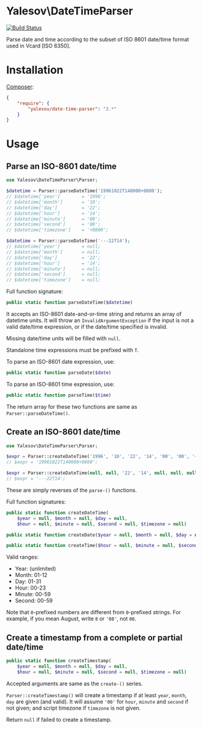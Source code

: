 # Yalesov\DateTimeParser

[![Build Status](https://travis-ci.org/yalesov/php-date-time-parser.svg)](https://travis-ci.org/yalesov/php-date-time-parser)

Parse date and time according to the subset of ISO 8601 date/time format used in Vcard [ISO 6350].

# Installation

[Composer](http://getcomposer.org/):

```json
{
    "require": {
        "yalesov/date-time-parser": "2.*"
    }
}
```

# Usage

## Parse an ISO-8601 date/time

```php
use Yalesov\DateTimeParser\Parser;

$datetime = Parser::parseDateTime('19961022T140000+0800');
// $datetime['year']        = '1996';
// $datetime['month']       = '10';
// $datetime['day']         = '22';
// $datetime['hour']        = '14';
// $datetime['minute']      = '00';
// $datetime['second']      = '00';
// $datetime['timezone']    = '+0800';

$datetime = Parser::parseDateTime('---22T14');
// $datetime['year']        = null;
// $datetime['month']       = null;
// $datetime['day']         = '22';
// $datetime['hour']        = '14';
// $datetime['minute']      = null;
// $datetime['second']      = null;
// $datetime['timezone']    = null;
```

Full function signature:

```php
public static function parseDateTime($datetime)
```

It accepts an ISO-8601 date-and-or-time string and returns an array of datetime units. It will throw an `InvalidArgumentException` if the input is not a valid date/time expression, or if the date/time specified is invalid.

Missing date/time units will be filled with `null`.

Standalone time expressions must be prefixed with `T`.

To parse an ISO-8601 date expression, use:

```php
public static function parseDate($date)
```

To parse an ISO-8601 time expression, use:

```php
public static function parseTime($time)
```

The return array for these two functions are same as `Parser::parseDateTime()`.

## Create an ISO-8601 date/time

```php
use Yalesov\DateTimeParser\Parser;

$expr = Parser::createDateTime('1996', '10', '22', '14', '00', '00', '+0800');
// $expr = '19961022T140000+0800';

$expr = Parser::createDateTime(null, null, '22', '14', null, null, null);
// $expr = '---22T14';
```

These are simply reverses of the `parse-()` functions.

Full function signatures:

```php
public static function createDateTime(
    $year = null, $month = null, $day = null,
    $hour = null, $minute = null, $second = null, $timezone = null)
```

```php
public static function createDate($year = null, $month = null, $day = null)
```

```php
public static function createTime($hour = null, $minute = null, $second = null, $timezone = null)
```

Valid ranges:

- Year: (unlimited)
- Month: 01-12
- Day: 01-31
- Hour: 00-23
- Minute: 00-59
- Second: 00-59

Note that `0`-prefixed numbers are different from `0`-prefixed strings. For example, if you mean August, write `8` or `'08'`, not `08`.

## Create a timestamp from a complete or partial date/time

```php
public static function createTimestamp(
    $year = null, $month = null, $day = null,
    $hour = null, $minute = null, $second = null, $timezone = null)
```

Accepted arguments are same as the `create-()` series.

`Parser::createTimestamp()` will create a timestamp if at least `year`, `month`, `day` are given (and valid). It will assume `'00'` for `hour`, `minute` and `second` if not given; and script timezone if `timezone` is not given.

Return `null` if failed to create a timestamp.
